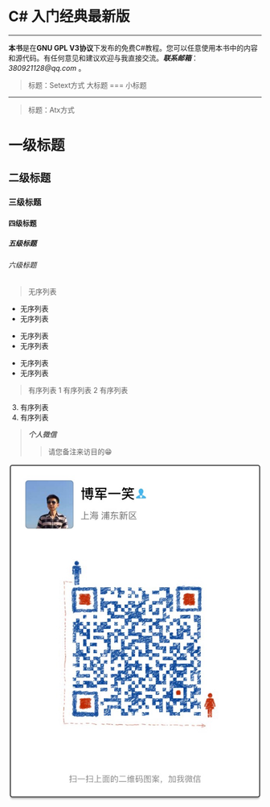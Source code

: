 # C# 入门经典最新版

___

**本书**是在**GNU GPL V3协议**下发布的免费C#教程。您可以任意使用本书中的内容和源代码。有任何意见和建议欢迎与我直接交流。___联系邮箱___：_380921128@qq.com_ 。

>标题：Setext方式
大标题
===
小标题
---

>标题：Atx方式
# 一级标题
## 二级标题
### 三级标题
#### 四级标题
##### 五级标题
###### 六级标题

>无序列表
+ 无序列表
+ 无序列表
- 无序列表
- 无序列表
* 无序列表
* 无序列表

>有序列表
1 有序列表
2 有序列表
3.  有序列表
8.  有序列表



> _**个人微信**_ 
>> 请您备注来访目的😁

![](/assets/IMG_1858.JPG)




